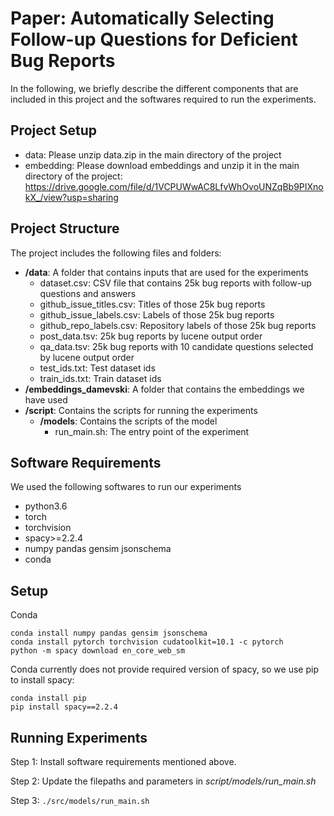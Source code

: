 # Paper: Automatically Selecting Follow-up Questions for Deficient Bug Reports
In the following, we briefly describe the different components that are included in this project and the softwares required to run the experiments.

## Project Setup
  - data: Please unzip data.zip in the main directory of the project
  - embedding: Please download embeddings and unzip it in the main directory of the project: https://drive.google.com/file/d/1VCPUWwAC8LfvWhOvoUNZqBb9PIXnokX_/view?usp=sharing

## Project Structure
The project includes the following files and folders:

  - __/data__: A folder that contains inputs that are used for the experiments
	- dataset.csv: CSV file that contains 25k bug reports with follow-up questions and answers
	- github_issue_titles.csv: Titles of those 25k bug reports
	- github_issue_labels.csv: Labels of those 25k bug reports
	- github_repo_labels.csv: Repository labels of those 25k bug reports
	- post_data.tsv: 25k bug reports by lucene output order
	- qa_data.tsv: 25k bug reports with 10 candidate questions selected by lucene output order
	- test_ids.txt: Test dataset ids
	- train_ids.txt: Train dataset ids
  - __/embeddings_damevski__: A folder that contains the embeddings we have used
  - __/script__: Contains the scripts for running the experiments
      - __/models__: Contains the scripts of the model
        - run_main.sh: The entry point of the experiment

## Software Requirements
We used the following softwares to run our experiments
  * python3.6
  * torch
  * torchvision
  * spacy>=2.2.4
  * numpy pandas gensim jsonschema
  * conda

## Setup
Conda
```
conda install numpy pandas gensim jsonschema
conda install pytorch torchvision cudatoolkit=10.1 -c pytorch
python -m spacy download en_core_web_sm
```

Conda currently does not provide required version of spacy, so we use pip to install spacy:

```
conda install pip
pip install spacy==2.2.4
```

## Running Experiments
Step 1: Install software requirements mentioned above.

Step 2: Update the filepaths and parameters in *script/models/run_main.sh*

Step 3: `./src/models/run_main.sh`